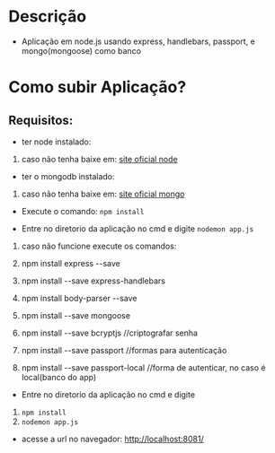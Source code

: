 # Descrição

- Aplicação em node.js usando express, handlebars, passport, e mongo(mongoose) como banco

# Como subir Aplicação?

## Requisitos:

- ter node instalado:
1. caso não tenha baixe em: [site oficial node](https://nodejs.org/dist/v14.15.0/node-v14.15.0-x64.msi)

- ter o mongodb instalado:
1. caso não tenha baixe em: [site oficial mongo](https://www.mongodb.com/try/download/community?tck=docs_server)

- Execute o comando:
``` npm install ```

- Entre no diretorio da aplicação no cmd e digite
``` nodemon app.js ```

1. caso não funcione execute os comandos:

1. npm install express --save
2. npm install --save express-handlebars
3. npm install body-parser --save
4. npm install --save mongoose
5. npm install --save bcryptjs //criptografar senha
6. npm install --save passport //formas para autenticação
7. npm install --save passport-local //forma de autenticar, no caso é local(banco do app)

- Entre no diretorio da aplicação no cmd e digite
1. ``` npm install ```
2. ``` nodemon app.js ```

- acesse a url no navegador:
[http://localhost:8081/](http://localhost:8081/)